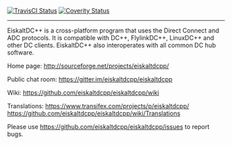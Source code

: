[![TravisCI Status](https://travis-ci.org/eiskaltdcpp/eiskaltdcpp.svg?branch=master)](https://travis-ci.org/eiskaltdcpp/eiskaltdcpp)
[![Coverity Status](https://scan.coverity.com/projects/10814/badge.svg)](https://scan.coverity.com/projects/10814)
********************************

EiskaltDC++ is a cross-platform program that uses the Direct Connect and ADC
protocols. It is compatible with DC++, FlylinkDC++, LinuxDC++ and other DC
clients. EiskaltDC++ also interoperates with all common DC hub software.

Home page: http://sourceforge.net/projects/eiskaltdcpp/

Public chat room: https://gitter.im/eiskaltdcpp/eiskaltdcpp

Wiki: https://github.com/eiskaltdcpp/eiskaltdcpp/wiki

Translations: https://www.transifex.com/projects/p/eiskaltdcpp/
              https://github.com/eiskaltdcpp/eiskaltdcpp/wiki/Translations

Please use https://github.com/eiskaltdcpp/eiskaltdcpp/issues to report bugs.
